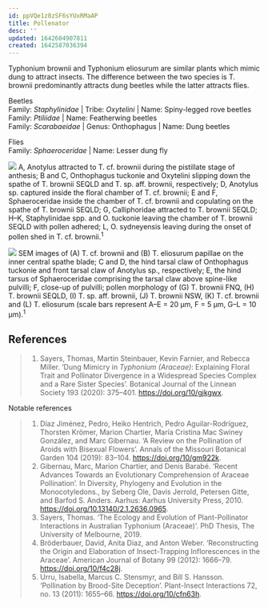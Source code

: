 ```yaml
---
id: ppVQe1z8zSF6sYUxRMaAP
title: Pollenator
desc: ''
updated: 1642604907811
created: 1642587036394
---
```


Typhonium brownii and Typhonium eliosurum are similar plants which mimic dung to attract insects. The difference between the two species is T. brownii predominantly attracts dung beetles while the latter attracts flies. 

Beetles  
Family: _Staphylinidae_ | Tribe: _Oxytelini_ | Name: Spiny-legged rove beetles  
Family: _Ptiliidae_ | Name: Featherwing beetles  
Family: _Scarabaeidae_ | Genus: Onthophagus | Name: Dung beetles  

Flies  
Family: _Sphaeroceridae_ | Name: Lesser dung fly

![](/assets/images/2022-01-19-23-46-32.png)
A, Anotylus attracted to T. cf. brownii during the pistillate stage of anthesis; B and C, Onthophagus tuckonie
and Oxytelini slipping down the spathe of T. brownii SEQLD and T. sp. aff. brownii, respectively; D, Anotylus sp. captured inside the floral chamber of T. cf. brownii; E and F, Sphaeroceridae inside the chamber of T. cf. brownii and copulating on
the spathe of T. brownii SEQLD; G, Calliphoridae attracted to T. brownii SEQLD; H–K, Staphylinidae spp. and O. tuckonie
leaving the chamber of T. brownii SEQLD with pollen adhered; L, O. sydneyensis leaving during the onset of pollen shed in
T. cf. brownii.<sup>1</sup>

![](/assets/images/2022-01-20-01-56-46.png)
SEM images of (A) T. cf. brownii and (B) T. eliosurum papillae on the inner central spathe blade; C and D, the hind tarsal claw of Onthophagus tuckonie and front tarsal claw of Anotylus sp., respectively; E, the hind tarsus of Sphaeroceridae comprising the tarsal claw above spine-like pulvilli; F, close-up of pulvilli; pollen morphology of (G) T. brownii FNQ, (H) T. brownii SEQLD, (I) T. sp. aff. brownii, (J) T. brownii NSW, (K) T. cf. brownii and (L) T. eliosurum (scale bars represent A–E = 20 μm, F = 5 μm, G–L = 10 μm).<sup>1</sup>

## References

>1. Sayers, Thomas, Martin Steinbauer, Kevin Farnier, and Rebecca Miller. ‘Dung Mimicry in _Typhonium (Araceae)_: Explaining Floral Trait and Pollinator Divergence in a Widespread Species Complex and a Rare Sister Species’. Botanical Journal of the Linnean Society 193 (2020): 375–401. <https://doi.org/10/gjkgwx>.

Notable references

>1. Díaz Jiménez, Pedro, Heiko Hentrich, Pedro Aguilar-Rodríguez, Thorsten Krömer, Marion Chartier, María Cristina Mac Swiney González, and Marc Gibernau. ‘A Review on the Pollination of Aroids with Bisexual Flowers’. Annals of the Missouri Botanical Garden 104 (2019): 83–104. <https://doi.org/10/gm922k>.
>2. Gibernau, Marc, Marion Chartier, and Denis Barabé. ‘Recent Advances Towards an Evolutionary Comprehension of Araceae Pollination’. In Diversity, Phylogeny and Evolution in the Monocotyledons., by Seberg Ole, Davis Jerrold, Petersen Gitte, and Barfod S. Anders. Aarhus: Aarhus University Press, 2010. <https://doi.org/10.13140/2.1.2636.0965>.
>3. Sayers, Thomas. ‘The Ecology and Evolution of Plant-Pollinator Interactions in Australian Typhonium (Araceae)’. PhD Thesis, The University of Melbourne, 2019.
>4. Bröderbauer, David, Anita Diaz, and Anton Weber. ‘Reconstructing the Origin and Elaboration of Insect-Trapping Inflorescences in the Araceae’. American Journal of Botany 99 (2012): 1666–79. <https://doi.org/10/f4c28j>.
>5. Urru, Isabella, Marcus C. Stensmyr, and Bill S. Hansson. ‘Pollination by Brood-Site Deception’. Plant-Insect Interactions 72, no. 13 (2011): 1655–66. <https://doi.org/10/cfn63h>.
